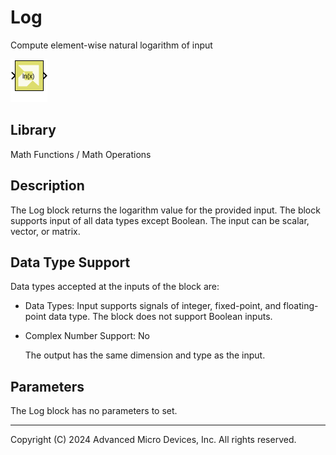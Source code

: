 # Log

Compute element-wise natural logarithm of input

![](./Images/block.png)

## Library

Math Functions / Math Operations

## Description

The Log block returns the logarithm value for the provided input. The
block supports input of all data types except Boolean. The input can be
scalar, vector, or matrix.

## Data Type Support

Data types accepted at the inputs of the block are:

- Data Types: Input supports signals of integer, fixed-point, and
  floating-point data type. The block does not support Boolean inputs.

- Complex Number Support: No

  The output has the same dimension and type as the input.

## Parameters

The Log block has no parameters to set.

--------------
Copyright (C) 2024 Advanced Micro Devices, Inc.
All rights reserved.

